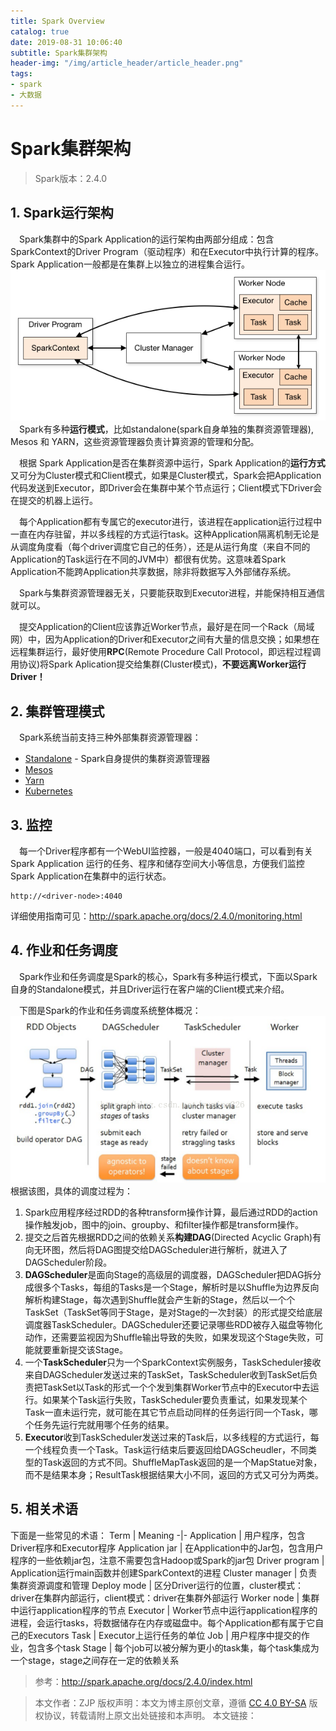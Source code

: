 ```yaml
---
title: Spark Overview
catalog: true
date: 2019-08-31 10:06:40
subtitle: Spark集群架构
header-img: "/img/article_header/article_header.png"
tags: 
- spark
- 大数据
---
```




# Spark集群架构
> Spark版本：2.4.0


## 1. Spark运行架构
&emsp;Spark集群中的Spark Application的运行架构由两部分组成：包含SparkContext的Driver Program（驱动程序）和在Executor中执行计算的程序。Spark Application一般都是在集群上以独立的进程集合运行。
![spark运行架构图](https://github.com/JP6907/Pic/blob/master/spark/cluster-overview.png?raw=true)
&emsp;Spark有多种**运行模式**，比如standalone(spark自身单独的集群资源管理器), Mesos 和 YARN，这些资源管理器负责计算资源的管理和分配。


&emsp;根据 Spark Application是否在集群资源中运行，Spark Application的**运行方式**又可分为Cluster模式和Client模式，如果是Cluster模式，Spark会把Application代码发送到Executor，即Driver会在集群中某个节点运行；Client模式下Driver会在提交的机器上运行。  

&emsp;每个Application都有专属它的executor进行，该进程在application运行过程中一直在内存驻留，并以多线程的方式运行task。这种Application隔离机制无论是从调度角度看（每个driver调度它自己的任务），还是从运行角度（来自不同的Application的Task运行在不同的JVM中）都很有优势。这意味着Spark Application不能跨Application共享数据，除非将数据写入外部储存系统。

&emsp;Spark与集群资源管理器无关，只要能获取到Executor进程，并能保持相互通信就可以。

&emsp;提交Application的Client应该靠近Worker节点，最好是在同一个Rack（局域网）中，因为Application的Driver和Executor之间有大量的信息交换；如果想在远程集群运行，最好使用**RPC**(Remote Procedure Call Protocol，即远程过程调用协议)将Spark Aplication提交给集群(Cluster模式)，**不要远离Worker运行Driver！**


## 2. 集群管理模式
&emsp;Spark系统当前支持三种外部集群资源管理器：
- [Standalone](http://spark.apache.org/docs/2.4.0/spark-standalone.html) - Spark自身提供的集群资源管理器
- [Mesos](http://spark.apache.org/docs/2.4.0/running-on-mesos.html)
- [Yarn](http://spark.apache.org/docs/2.4.0/running-on-yarn.html)
- [Kubernetes](http://spark.apache.org/docs/2.4.0/running-on-kubernetes.html)


## 3. 监控
&emsp;每一个Driver程序都有一个WebUI监控器，一般是4040端口，可以看到有关Spark Application 运行的任务、程序和储存空间大小等信息，方便我们监控Spark Application在集群中的运行状态。
```
http://<driver-node>:4040
```
详细使用指南可见：http://spark.apache.org/docs/2.4.0/monitoring.html

## 4. 作业和任务调度
&emsp;Spark作业和任务调度是Spark的核心，Spark有多种运行模式，下面以Spark自身的Standalone模式，并且Driver运行在客户端的Client模式来介绍。

&emsp;下图是Spark的作业和任务调度系统整体概况：
![spark-schedule](https://github.com/JP6907/Pic/raw/master/spark/spark-schedule)
根据该图，具体的调度过程为：
1. Spark应用程序经过RDD的各种transform操作计算，最后通过RDD的action操作触发job，图中的join、groupby、和filter操作都是transform操作。
2. 提交之后首先根据RDD之间的依赖关系**构建DAG**(Directed Acyclic Graph)有向无环图，然后将DAG图提交给DAGScheduler进行解析，就进入了DAGScheduler阶段。
3. **DAGScheduler**是面向Stage的高级层的调度器，DAGScheduler把DAG拆分成很多个Tasks，每组的Tasks是一个Stage，解析时是以Shuffle为边界反向解析构建Stage，每次遇到Shuffle就会产生新的Stage，然后以一个个TaskSet（TaskSet等同于Stage，是对Stage的一次封装）的形式提交给底层调度器TaskScheduler。DAGScheduler还要记录哪些RDD被存入磁盘等物化动作，还需要监视因为Shuffle输出导致的失败，如果发现这个Stage失败，可能就要重新提交该Stage。
4. 一个**TaskScheduler**只为一个SparkContext实例服务，TaskScheduler接收来自DAGScheduler发送过来的TaskSet，TaskScheduler收到TaskSet后负责把TaskSet以Task的形式一个个发到集群Worker节点中的Executor中去运行。如果某个Task运行失败，TaskScheduler要负责重试，如果发现某个Task一直未运行完，就可能在其它节点启动同样的任务运行同一个Task，哪个任务先运行完就用哪个任务的结果。
5. **Executor**收到TaskScheduler发送过来的Task后，以多线程的方式运行，每一个线程负责一个Task。Task运行结束后要返回给DAGScheudler，不同类型的Task返回的方式不同。ShuffleMapTask返回的是一个MapStatue对象，而不是结果本身；ResultTask根据结果大小不同，返回的方式又可分为两类。


## 5. 相关术语
下面是一些常见的术语：
Term | Meaning
-|-
Application | 用户程序，包含Driver程序和Executor程序
Application jar | 在Application中的Jar包，包含用户程序的一些依赖jar包，注意不需要包含Hadoop或Spark的jar包
Driver program | Application运行main函数并创建SparkContext的进程
Cluster manager | 负责集群资源调度和管理
Deploy mode | 区分Driver运行的位置，cluster模式：driver在集群内部运行，client模式：driver在集群外部运行
Worker node | 集群中运行application程序的节点
Executor | Worker节点中运行application程序的进程，会运行tasks，将数据储存在内存或磁盘中。每个Application都有属于它自己的Executors
Task | Executor上运行任务的单位
Job | 用户程序中提交的作业，包含多个task
Stage | 每个job可以被分解为更小的task集，每个task集成为一个stage，stage之间存在一定的依赖关系



> 参考：http://spark.apache.org/docs/2.4.0/index.html

>本文作者：ZJP
版权声明：本文为博主原创文章，遵循 [CC 4.0 BY-SA](http://creativecommons.org/licenses/by-sa/4.0/) 版权协议，转载请附上原文出处链接和本声明。
本文链接：
